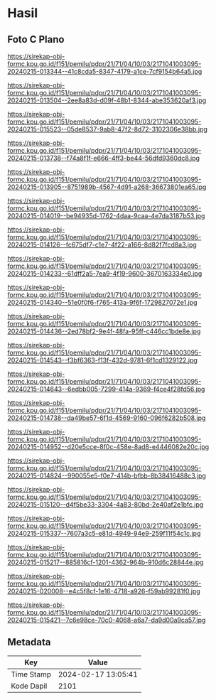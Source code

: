 # Hasil

## Foto C Plano

https://sirekap-obj-formc.kpu.go.id/f151/pemilu/pdpr/21/71/04/10/03/2171041003095-20240215-013344--41c8cda5-8347-4179-a1ce-7cf9154b64a5.jpg

https://sirekap-obj-formc.kpu.go.id/f151/pemilu/pdpr/21/71/04/10/03/2171041003095-20240215-013504--2ee8a83d-d09f-48b1-8344-abe353620af3.jpg

https://sirekap-obj-formc.kpu.go.id/f151/pemilu/pdpr/21/71/04/10/03/2171041003095-20240215-015523--05de8537-9ab8-47f2-8d72-3102306e38bb.jpg

https://sirekap-obj-formc.kpu.go.id/f151/pemilu/pdpr/21/71/04/10/03/2171041003095-20240215-013738--f74a8f1f-e666-4ff3-be44-56dfd9360dc8.jpg

https://sirekap-obj-formc.kpu.go.id/f151/pemilu/pdpr/21/71/04/10/03/2171041003095-20240215-013905--8751989b-4567-4d91-a268-36673801ea65.jpg

https://sirekap-obj-formc.kpu.go.id/f151/pemilu/pdpr/21/71/04/10/03/2171041003095-20240215-014019--be94935d-1762-4daa-9caa-4e7da3187b53.jpg

https://sirekap-obj-formc.kpu.go.id/f151/pemilu/pdpr/21/71/04/10/03/2171041003095-20240215-014126--fc675df7-c1e7-4f22-a166-8d82f7fcd8a3.jpg

https://sirekap-obj-formc.kpu.go.id/f151/pemilu/pdpr/21/71/04/10/03/2171041003095-20240215-014233--61dff2a5-7ea9-4f19-9600-3670163334e0.jpg

https://sirekap-obj-formc.kpu.go.id/f151/pemilu/pdpr/21/71/04/10/03/2171041003095-20240215-014340--51e0f0f6-f765-413a-9f6f-1729827072e1.jpg

https://sirekap-obj-formc.kpu.go.id/f151/pemilu/pdpr/21/71/04/10/03/2171041003095-20240215-014436--2ed78bf2-9e4f-48fa-95ff-c446cc1bde8e.jpg

https://sirekap-obj-formc.kpu.go.id/f151/pemilu/pdpr/21/71/04/10/03/2171041003095-20240215-014543--f3bf6363-f13f-432d-9781-6f1cd1329122.jpg

https://sirekap-obj-formc.kpu.go.id/f151/pemilu/pdpr/21/71/04/10/03/2171041003095-20240215-014643--6edbb005-7299-414a-9369-f4ce4f28fd56.jpg

https://sirekap-obj-formc.kpu.go.id/f151/pemilu/pdpr/21/71/04/10/03/2171041003095-20240215-014738--da49be57-6f1d-4569-9160-096f6282b508.jpg

https://sirekap-obj-formc.kpu.go.id/f151/pemilu/pdpr/21/71/04/10/03/2171041003095-20240215-014952--d20e5cce-8f0c-458e-8ad8-e4446082e20c.jpg

https://sirekap-obj-formc.kpu.go.id/f151/pemilu/pdpr/21/71/04/10/03/2171041003095-20240215-014824--990055e5-f0e7-414b-bfbb-8b38416488c3.jpg

https://sirekap-obj-formc.kpu.go.id/f151/pemilu/pdpr/21/71/04/10/03/2171041003095-20240215-015120--d4f5be33-3304-4a83-80bd-2e40af2e1bfc.jpg

https://sirekap-obj-formc.kpu.go.id/f151/pemilu/pdpr/21/71/04/10/03/2171041003095-20240215-015337--7607a3c5-e81d-4949-94e9-259f11f54c1c.jpg

https://sirekap-obj-formc.kpu.go.id/f151/pemilu/pdpr/21/71/04/10/03/2171041003095-20240215-015217--885816cf-1201-4362-964b-910d6c28844e.jpg

https://sirekap-obj-formc.kpu.go.id/f151/pemilu/pdpr/21/71/04/10/03/2171041003095-20240215-020008--e4c5f8cf-1e16-4718-a926-f59ab99281f0.jpg

https://sirekap-obj-formc.kpu.go.id/f151/pemilu/pdpr/21/71/04/10/03/2171041003095-20240215-015421--7c6e98ce-70c0-4068-a6a7-da9d00a9ca57.jpg


## Metadata

| Key        | Value               |
| ---------- | ------------------- |
| Time Stamp | 2024-02-17 13:05:41 |
| Kode Dapil | 2101                |



